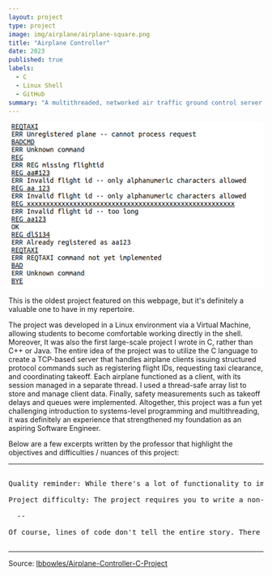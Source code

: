 ```yaml
---
layout: project
type: project
image: img/airplane/airplane-square.png
title: "Airplane Controller"
date: 2023
published: true
labels:
  - C
  - Linux Shell
  - GitHub
summary: "A multithreaded, networked air traffic ground control server project that I coded for CSC 362."
---
```


<img class="img-fluid" src="../img/airplane/airplane-header.png">

This is the oldest project featured on this webpage, but it's definitely a valuable one to have in my repertoire.   

The project was developed in a Linux environment via a Virtual Machine, allowing students to become comfortable working directly in the shell.  Moreover, It was also the first large-scale project I wrote in C, rather than C++ or Java.  The entire idea of the project was to utilize the C language to create a TCP-based server that handles airplane clients issuing structured protocol commands such as registering flight IDs, requesting taxi clearance, and coordinating takeoff. Each airplane functioned as a client, with its session managed in a separate thread. I used a thread-safe array list to store and manage client data.  Finally, safety measurements such as takeoff delays and queues were implemented.  Altogether, this project was a fun yet challenging introduction to systems-level programming and multithreading, it was definitely an experience that strengthened my foundation as an aspiring Software Engineer.

Below are a few excerpts written by the professor that highlight the objectives and difficulties / nuances of this project:

<hr>

<pre>

Quality reminder: While there's a lot of functionality to implement here, keep in mind that in a 300-level class (and even more so in the work world!), you're expected to write good code, which means good style, good design, and good documentation. Your code should be robust (handling errors gracefully) and should manage memory properly. Remember to check with Valgrind to make sure you don't have any memory leaks, and carefully think through how things can go wrong.

Project difficulty: The project requires you to write a non-trivial amount of code, as compared to the weekly assignments. Get started on each part as soon as you can so you don't run out of time!

  --
  
Of course, lines of code don't tell the entire story. There are thread management issues that come up that need to be carefully thought through, so it's not just a matter of cranking out lines of code.
  
</pre>

<hr>


 
Source: <a href="https://github.com/lbbowles/Airplane-Controller-C-Project">lbbowles/Airplane-Controller-C-Project</a>
